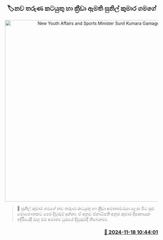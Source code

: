 <p align='center'><b><h2 align='center' title='New Youth Affairs and Sports Minister Sunil Kumara Gamage'>🏷නව තරුණ කටයුතු හා ක්‍රීඩා ඇමති සුනිල් කුමාර ගමගේ</h2></b></p>
<p align='center'><img src='https://helakuru.sgp1.cdn.digitaloceanspaces.com/esana/images/lib/yu7.jpg' width='600' alt='New Youth Affairs and Sports Minister Sunil Kumara Gamage'></p>

>📝 සුනිල් කුමාර ගමගේ නව තරුණ කටයුතු හා ක්‍රීඩා අමාත්‍යවරයා ලෙස මීට සුළු මොහොතකට පෙර දිවුරුම් දුන්නා.
ඒ අනුව ජනාධිපති අනුර කුමාර දිසානායක ඉදිරියේදී ඔහු එම අමාත්‍ය ධූරයේ දිවුරුම්දී තිබෙනවා.


<h3 align='right'><a href='https://www.helakuru.lk/esana/p/105170/'>📅 2024-11-18 10:44:01</a></h3>

